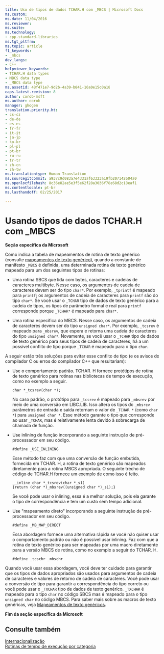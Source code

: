 ```yaml
---
title: Uso de tipos de dados TCHAR.H com _MBCS | Microsoft Docs
ms.custom: 
ms.date: 11/04/2016
ms.reviewer: 
ms.suite: 
ms.technology:
- cpp-standard-libraries
ms.tgt_pltfrm: 
ms.topic: article
f1_keywords:
- _mbcs
dev_langs:
- C++
helpviewer_keywords:
- TCHAR.H data types
- MBCS data type
- _MBCS data type
ms.assetid: 48f471e7-9d2b-4a39-b841-16a0e15c0a18
caps.latest.revision: 8
author: corob-msft
ms.author: corob
manager: ghogen
translation.priority.ht:
- cs-cz
- de-de
- es-es
- fr-fr
- it-it
- ja-jp
- ko-kr
- pl-pl
- pt-br
- ru-ru
- tr-tr
- zh-cn
- zh-tw
ms.translationtype: Human Translation
ms.sourcegitcommit: a937c9d083a7e4331af63323a19fb207142604a0
ms.openlocfilehash: 8c36e82ae5e3f5e62f28a3036f78e68d2c18eaf1
ms.contentlocale: pt-br
ms.lasthandoff: 02/25/2017

---
```

# <a name="using-tcharh-data-types-with-mbcs"></a>Usando tipos de dados TCHAR.H com _MBCS
**Seção específica da Microsoft**  
  
 Como indica a tabela de mapeamentos de rotina de texto genérico (consulte [mapeamentos de texto genérico](../c-runtime-library/generic-text-mappings.md)), quando a constante de manifesto `_MBCS` é definida, uma determinada rotina de texto genérico mapeado para um dos seguintes tipos de rotinas:  
  
-   Uma rotina SBCS que lida com bytes, caracteres e cadeias de caracteres multibyte. Nesse caso, os argumentos de cadeia de caracteres devem ser do tipo `char*`. Por exemplo, `_tprintf` é mapeado para `printf`; os argumentos de cadeia de caracteres para `printf` são do tipo `char*`. Se você usar o `_TCHAR` tipo de dados de texto genérico para a cadeia de tipos, os tipos de parâmetro formal e real para `printf` corresponde porque `_TCHAR*` é mapeado para `char*`.  
  
-   Uma rotina específica do MBCS. Nesse caso, os argumentos de cadeia de caracteres devem ser do tipo `unsigned char*`. Por exemplo, `_tcsrev` é mapeado para `_mbsrev`, que espera e retorna uma cadeia de caracteres do tipo `unsigned char*`. Novamente, se você usar o `_TCHAR` tipo de dados de texto genérico para seus tipos de cadeia de caracteres, há a um possível conflito de tipo porque `_TCHAR` é mapeado para o tipo `char`.  
  
 A seguir estão três soluções para evitar esse conflito de tipo (e os avisos do compilador C ou erros do compilador C++ que resultariam):  
  
-   Use o comportamento padrão. TCHAR. H fornece protótipos de rotina de texto genérico para rotinas nas bibliotecas de tempo de execução, como no exemplo a seguir.  
  
    ```  
    char *_tcsrev(char *);  
    ```  
  
     No caso padrão, o protótipo para `_tcsrev` é mapeado para `_mbsrev` por meio de uma conversão em LIBC.LIB. Isso altera os tipos do `_mbsrev` parâmetros de entrada e saída retornam o valor de `_TCHAR *` (como `char *`) para `unsigned char *`. Esse método garante o tipo que corresponde ao usar `_TCHAR`, mas é relativamente lenta devido à sobrecarga de chamada de função.  
  
-   Use inlining de função incorporando a seguinte instrução de pré-processador em seu código.  
  
    ```  
    #define _USE_INLINING  
    ```  
  
     Esse método faz com que uma conversão de função embutida, fornecida em TCHAR. H, a rotina de texto genérico são mapeados diretamente para a rotina MBCS apropriada. O seguinte trecho de código de TCHAR.H fornece um exemplo de como isso é feito.  
  
    ```  
    __inline char *_tcsrev(char *_s1)  
    {return (char *)_mbsrev((unsigned char *)_s1);}  
    ```  
  
     Se você pode usar o inlining, essa é a melhor solução, pois ela garante o tipo de correspondência e tem um custo sem tempo adicional.  
  
-   Use "mapeamento direto" incorporando a seguinte instrução de pré-processador em seu código.  
  
    ```  
    #define _MB_MAP_DIRECT  
    ```  
  
     Essa abordagem fornece uma alternativa rápida se você não quiser usar o comportamento padrão ou não é possível usar inlining. Faz com que a rotina de texto genérico para ser mapeadas por uma macro diretamente para a versão MBCS de rotina, como no exemplo a seguir do TCHAR. H.  
  
    ```  
    #define _tcschr _mbschr  
    ```  
  
 Quando você usar essa abordagem, você deve ter cuidado para garantir que os tipos de dados apropriados são usados para argumentos de cadeia de caracteres e valores de retorno de cadeia de caracteres. Você pode usar a conversão de tipo para garantir a correspondência do tipo correto ou você pode usar o `_TXCHAR` tipo de dados de texto genérico. `_TXCHAR` é mapeado para o tipo `char` no código SBCS mas é mapeado para o tipo `unsigned char` no código MBCS. Para saber mais sobre as macros de texto genéricas, veja [Mapeamentos de texto genéricos](../c-runtime-library/generic-text-mappings.md).  
  
 **Fim da seção específica da Microsoft**  
  
## <a name="see-also"></a>Consulte também  
 [Internacionalização](../c-runtime-library/internationalization.md)   
 [Rotinas de tempo de execução por categoria](../c-runtime-library/run-time-routines-by-category.md)
